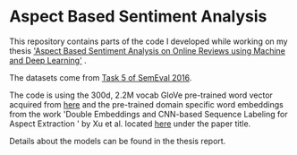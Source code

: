# Aspect Based Sentiment Analysis

This repository contains parts of the code I developed while working on my thesis
['Aspect Based Sentiment Analysis on Online Reviews using Machine and Deep Learning'](https://science.vu.nl/en/Images/stageverslag-vatzola_tcm296-951867.pdf)
.

The datasets come from [Task 5 of SemEval 2016](https://alt.qcri.org/semeval2016/task5/).

The code is using the 300d, 2.2M vocab GloVe pre-trained word vector acquired
from [here](https://nlp.stanford.edu/projects/glove/)
and the pre-trained domain specific word embeddings from the work 'Double Embeddings and CNN-based Sequence Labeling for
Aspect Extraction
' by Xu et al. located [here](https://howardhsu.github.io/) under the paper title.

Details about the models can be found in the thesis report.